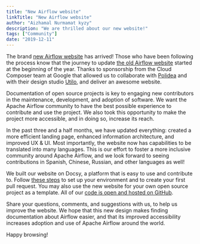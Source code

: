 ```yaml
---
title: "New Airflow website"
linkTitle: "New Airflow website"
author: "Aizhamal Nurmamat kyzy"
description: "We are thrilled about our new website!"
tags: ["Community"]
date: "2019-12-11"
---
```


The brand [new Airflow website](https://airflow.apache.org/) has arrived! Those who have been following the process know that the journey to update [the old Airflow website](https://airflow.readthedocs.io/en/1.10.6/) started at the beginning of the year.
Thanks to sponsorship from the Cloud Composer team at Google that allowed us to
collaborate with [Polidea](https://www.polidea.com/) and with their design studio [Utilo](https://utilodesign.com/), and deliver an awesome website.

Documentation of open source projects is key to engaging new contributors in the maintenance,
development, and adoption of software. We want the Apache Airflow community to have
the best possible experience to contribute and use the project. We also took this opportunity to make the project
more accessible, and in doing so, increase its reach.

In the past three and a half months, we have updated everything: created a more efficient landing page,
enhanced information architecture, and improved UX & UI. Most importantly, the website now has capabilities
to be translated into many languages. This is our effort to foster a more inclusive community around
Apache Airflow, and we look forward to seeing contributions in Spanish, Chinese, Russian, and other languages as well!

We built our website on Docsy, a platform that is easy to use and contribute to. Follow
[these steps](https://github.com/apache/airflow-site/blob/master/README.md) to set up your environment and
to create your first pull request. You may also use
the new website for your own open source project as a template.
All of our [code is open and hosted on GitHub](https://github.com/apache/airflow-site/tree/master).

Share your questions, comments, and suggestions with us, to help us improve the website.
We hope that this new design makes finding documentation about Airflow easier,
and that its improved accessibility increases adoption and use of Apache Airflow around the world.

Happy browsing!
